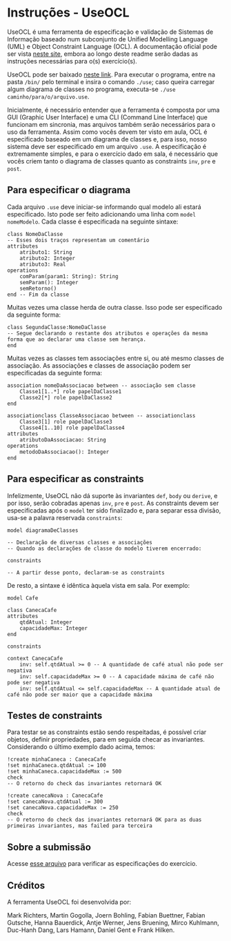 # Instruções - UseOCL

UseOCL é uma ferramenta de especificação e validação de Sistemas de Informação baseado num subconjunto de Unified Modelling Language (UML) e Object Constraint Language (OCL). A documentação oficial pode ser vista [neste site](https://scribestools.readthedocs.io/en/latest/useocl/), embora ao longo deste readme serão dadas as instruções necessárias para o(s) exercício(s).

UseOCL pode ser baixado [neste link](https://sourceforge.net/projects/useocl/files/USE/4.2.0/use-4.2.0.zip/download). Para executar o programa, entre na pasta `/bin/` pelo terminal e insira o comando `./use`; caso queira carregar algum diagrama de classes no programa, executa-se `./use caminho/para/o/arquivo.use`.

Inicialmente, é necessário entender que a ferramenta é composta por uma GUI (Graphic User Interface) e uma CLI (Command Line Interface) que funcionam em sincronia, mas arquivos também serão necessários para o uso da ferramenta. Assim como vocês devem ter visto em aula, OCL é especificado baseado em um diagrama de classes e, para isso, nosso sistema deve ser especificado em um arquivo `.use`. A especificação é extremamente simples, e para o exercício dado em sala, é necessário que vocês criem tanto o diagrama de classes quanto as constraints `inv`, `pre` e `post`. 

## Para especificar o diagrama

Cada arquivo `.use` deve iniciar-se informando qual modelo ali estará especificado. Isto pode ser feito adicionando uma linha com `model nomeModelo`. Cada classe é especificada na seguinte sintaxe:

```use
class NomeDaClasse
-- Esses dois traços representam um comentário
attributes
    atributo1: String
    atributo2: Integer
    atributo3: Real
operations
    comParam(param1: String): String
    semParam(): Integer
    semRetorno()
end -- Fim da classe
```

Muitas vezes uma classe herda de outra classe. Isso pode ser especificado da seguinte forma:

```use
class SegundaClasse:NomeDaClasse
-- Segue declarando o restante dos atributos e operações da mesma forma que ao declarar uma classe sem herança.
end
```

Muitas vezes as classes tem associações entre si, ou até mesmo classes de associação. As associações e classes de associação podem ser especificadas da seguinte forma:

```use
association nomeDaAssociacao between -- associação sem classe
    Classe1[1..*] role papelDaClasse1
    Classe2[*] role papelDaClasse2
end

associationclass ClasseAssociacao between -- associationclass
    Classe3[1] role papelDaClasse3
    Classe4[1..10] role papelDaClasse4
attributes
    atributoDaAssociacao: String
operations
    metodoDaAssociacao(): Integer
end
```

## Para especificar as constraints

Infelizmente, UseOCL não dá suporte às invariantes `def`, `body` ou `derive`, e por isso, serão cobradas apenas `inv`, `pre` e `post`. As constraints devem ser especificadas após o `model` ter sido finalizado e, para separar essa divisão, usa-se a palavra reservada `constraints`:

```use
model diagramaDeClasses

-- Declaração de diversas classes e associações
-- Quando as declarações de classe do modelo tiverem encerrado:

constraints

-- A partir desse ponto, declaram-se as constraints
```

De resto, a sintaxe é idêntica àquela vista em sala. Por exemplo:

```use
model Cafe

class CanecaCafe
attributes
    qtdAtual: Integer
    capacidadeMax: Integer
end

constraints

context CanecaCafe
    inv: self.qtdAtual >= 0 -- A quantidade de café atual não pode ser negativa
    inv: self.capacidadeMax >= 0 -- A capacidade máxima de café não pode ser negativa
    inv: self.qtdAtual <= self.capacidadeMax -- A quantidade atual de café não pode ser maior que a capacidade máxima
```

## Testes de constraints

Para testar se as constraints estão sendo respeitadas, é possível criar objetos, definir propriedades, para em seguida checar as invariantes. Considerando o último exemplo dado acima, temos:

```use
!create minhaCaneca : CanecaCafe
!set minhaCaneca.qtdAtual := 100
!set minhaCaneca.capacidadeMax := 500
check
-- O retorno do check das invariantes retornará OK

!create canecaNova : CanecaCafe
!set canecaNova.qtdAtual := 300
!set canecaNova.capacidadeMax := 250
check
-- O retorno do check das invariantes retornará OK para as duas primeiras invariantes, mas failed para terceira

```

## Sobre a submissão

Acesse [esse arquivo](exercicio.md) para verificar as especificações do exercício.

## Créditos

A ferramenta UseOCL foi desenvolvida por:

Mark Richters, Martin Gogolla, Joern Bohling, Fabian Buettner, Fabian Gutsche, Hanna Bauerdick, Antje Werner, Jens Bruening, Mirco Kuhlmann, Duc-Hanh Dang, Lars Hamann, Daniel Gent e Frank Hilken.
